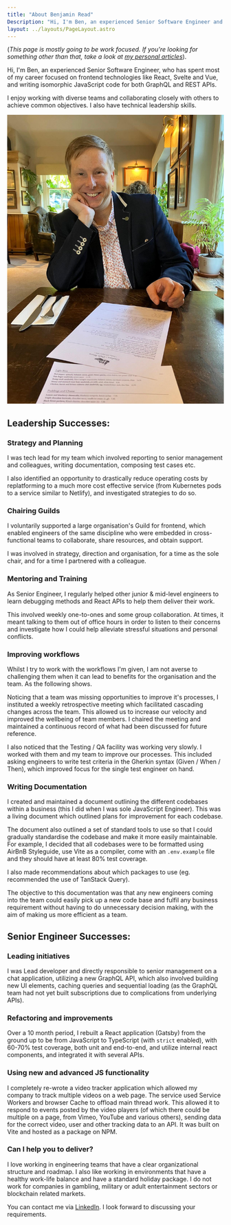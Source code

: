 ```yaml
---
title: "About Benjamin Read"
Description: "Hi, I'm Ben, an experienced Senior Software Engineer and DevRel. Here's a little more about me."
layout: ../layouts/PageLayout.astro
---
```

(_This page is mostly going to be work focused. If you're looking for something other than that, take a look at [my personal articles](/tags/personal)_).

Hi, I'm Ben, an experienced Senior Software Engineer, who has spent most of my career focused on frontend technologies like React, Svelte and Vue, and writing isomorphic JavaScript code for both GraphQL and REST APIs.

I enjoy working with diverse teams and collaborating closely with others to achieve common objectives. I also have technical leadership skills.

![Benjamin Read profile picture](../images/benjamin-read.jpg)

## Leadership Successes:

### Strategy and Planning

I was tech lead for my team which involved reporting to senior management and colleagues, writing documentation, composing test cases etc.

I also identified an opportunity to drastically reduce operating costs by replatforming to a much more cost effective service (from Kubernetes pods to a service similar to Netlify), and investigated strategies to do so.

### Chairing Guilds

I voluntarily supported a large organisation's Guild for frontend, which enabled engineers of the same discipline who were embedded in cross-functional teams to collaborate, share resources, and obtain support.

I was involved in strategy, direction and organisation, for a time as the sole chair, and for a time I partnered with a colleague. 

### Mentoring and Training

As Senior Engineer, I regularly helped other junior & mid-level engineers to learn debugging methods and React APIs to help them deliver their work.

This involved weekly one-to-ones and some group collaboration. At times, it meant talking to them out of office hours in order to listen to their concerns and investigate how I could help alleviate stressful situations and personal conflicts.

### Improving workflows

Whilst I try to work with the workflows I'm given, I am not averse to challenging them when it can lead to benefits for the organisation and the team. As the following shows.

Noticing that a team was missing opportunities to improve it's processes, I instituted a weekly retrospective meeting which facilitated cascading changes across the team. This allowed us to increase our velocity and improved the wellbeing of team members. I chaired the meeting and maintained a continuous record of what had been discussed for future reference.

I also noticed that the Testing / QA facility was working very slowly. I worked with them and my team to improve our processes. This included asking engineers to write test criteria in the Gherkin syntax (Given / When / Then), which improved focus for the single test engineer on hand. 

### Writing Documentation

I created and maintained a document outlining the different codebases within a business (this I did when I was sole JavaScript Engineer). This was a living document which outlined plans for improvement for each codebase.

The document also outlined a set of standard tools to use so that I could gradually standardise the codebase and make it more easily maintainable. For example, I decided that all codebases were to be formatted using AirBnB Styleguide, use Vite as a compiler, come with an `.env.example` file and they should have at least 80% test coverage.

I also made recommendations about which packages to use (eg. recommended the use of TanStack Query). 

The objective to this documentation was that any new engineers coming into the team could easily pick up a new code base and fulfil any business requirement without having to do unnecessary decision making, with the aim of making us more efficient as a team.   

## Senior Engineer Successes:

### Leading initiatives

I was Lead developer and directly responsible to senior management on a chat application, utilizing a new GraphQL API, which also involved building new UI elements, caching queries and sequential loading (as the GraphQL team had not yet built subscriptions due to complications from underlying APIs).

### Refactoring and improvements

Over a 10 month period, I rebuilt a React application (Gatsby) from the ground up to be from JavaScript to TypeScript (with `strict` enabled), with 60-70% test coverage, both unit and end-to-end, and utilize internal react components, and integrated it with several APIs.

### Using new and advanced JS functionality

I completely re-wrote a video tracker application which allowed my company to track multiple videos on a web page. The service used Service Workers and browser Cache to offload main thread work. This allowed it to respond to events posted by the video players (of which there could be multiple on a page, from Vimeo, YouTube and various others), sending data for the correct video, user and other tracking data to an API. It was built on Vite and hosted as a package on NPM.


### Can I help you to deliver?

I love working in engineering teams that have a clear organizational structure and roadmap. I also like working in environments that have a healthy work-life balance and have a standard holiday package. I do not work for companies in gambling, military or adult entertainment sectors or blockchain related markets.

You can contact me via [LinkedIn](https://www.linkedin.com/in/benjaminread1980/). I look forward to discussing your requirements.